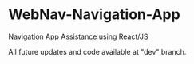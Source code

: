 # WebNav-Navigation-App
Navigation App Assistance using React/JS

All future updates and code available at "dev" branch.

